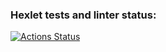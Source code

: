 ### Hexlet tests and linter status:
[![Actions Status](https://github.com/Vladimir-Don/frontend-project-44/workflows/hexlet-check/badge.svg)](https://github.com/Vladimir-Don/frontend-project-44/actions)